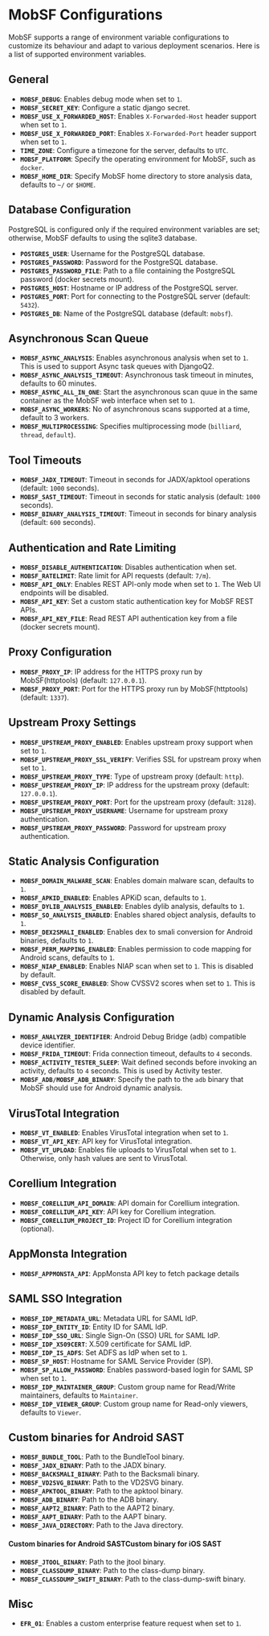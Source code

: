 
# MobSF Configurations

MobSF supports a range of environment variable configurations to customize its behaviour and adapt to various deployment scenarios.
Here is a list of supported environment variables.

## General
- **`MOBSF_DEBUG`**: Enables debug mode when set to `1`.
- **`MOBSF_SECRET_KEY`**: Configure a static django secret.
- **`MOBSF_USE_X_FORWARDED_HOST`**: Enables `X-Forwarded-Host` header support when set to `1`.
- **`MOBSF_USE_X_FORWARDED_PORT`**: Enables `X-Forwarded-Port` header support when set to `1`.
- **`TIME_ZONE`**: Configure a timezone for the server, defaults to `UTC`.
- **`MOBSF_PLATFORM`**: Specify the operating environment for MobSF, such as `docker`.
- **`MOBSF_HOME_DIR`**: Specify MobSF home directory to store analysis data, defaults to `~/` or `$HOME`.

## Database Configuration
PostgreSQL is configured only if the required environment variables are set; otherwise, MobSF defaults to using the sqlite3 database.
- **`POSTGRES_USER`**: Username for the PostgreSQL database.
- **`POSTGRES_PASSWORD`**: Password for the PostgreSQL database.
- **`POSTGRES_PASSWORD_FILE`**: Path to a file containing the PostgreSQL password (docker secrets mount).
- **`POSTGRES_HOST`**: Hostname or IP address of the PostgreSQL server.
- **`POSTGRES_PORT`**: Port for connecting to the PostgreSQL server (default: `5432`).
- **`POSTGRES_DB`**: Name of the PostgreSQL database (default: `mobsf`).

## Asynchronous Scan Queue
- **`MOBSF_ASYNC_ANALYSIS`**: Enables asynchronous analysis when set to `1`. This is used to support Async task queues with DjangoQ2.
- **`MOBSF_ASYNC_ANALYSIS_TIMEOUT`**: Asynchronous task timeout in minutes, defaults to 60 minutes.
- **`MOBSF_ASYNC_ALL_IN_ONE`**: Start the asynchronous scan quue in the same container as the MobSF web interface when set to `1`.
- **`MOBSF_ASYNC_WORKERS`**: No of asynchronous scans supported at a time, default to 3 workers.
- **`MOBSF_MULTIPROCESSING`**: Specifies multiprocessing mode (`billiard`, `thread`, `default`).

## Tool Timeouts
- **`MOBSF_JADX_TIMEOUT`**: Timeout in seconds for JADX/apktool operations (default: `1000` seconds).
- **`MOBSF_SAST_TIMEOUT`**: Timeout in seconds for static analysis (default: `1000` seconds).
- **`MOBSF_BINARY_ANALYSIS_TIMEOUT`**: Timeout in seconds for binary analysis (default: `600` seconds).

## Authentication and Rate Limiting
- **`MOBSF_DISABLE_AUTHENTICATION`**: Disables authentication when set.
- **`MOBSF_RATELIMIT`**: Rate limit for API requests (default: `7/m`).
- **`MOBSF_API_ONLY`**: Enables REST API-only mode when set to `1`. The Web UI endpoints will be disabled.
- **`MOBSF_API_KEY`**: Set a custom static authentication key for MobSF REST APIs.
- **`MOBSF_API_KEY_FILE`**: Read REST API authentication key from a file (docker secrets mount).

## Proxy Configuration
- **`MOBSF_PROXY_IP`**: IP address for the HTTPS proxy run by MobSF(httptools) (default: `127.0.0.1`).
- **`MOBSF_PROXY_PORT`**: Port for the HTTPS proxy run by MobSF(httptools) (default: `1337`).

## Upstream Proxy Settings
- **`MOBSF_UPSTREAM_PROXY_ENABLED`**: Enables upstream proxy support when set to `1`.
- **`MOBSF_UPSTREAM_PROXY_SSL_VERIFY`**: Verifies SSL for upstream proxy when set to `1`.
- **`MOBSF_UPSTREAM_PROXY_TYPE`**: Type of upstream proxy (default: `http`).
- **`MOBSF_UPSTREAM_PROXY_IP`**: IP address for the upstream proxy (default: `127.0.0.1`).
- **`MOBSF_UPSTREAM_PROXY_PORT`**: Port for the upstream proxy (default: `3128`).
- **`MOBSF_UPSTREAM_PROXY_USERNAME`**: Username for upstream proxy authentication.
- **`MOBSF_UPSTREAM_PROXY_PASSWORD`**: Password for upstream proxy authentication.

## Static Analysis Configuration
- **`MOBSF_DOMAIN_MALWARE_SCAN`**: Enables domain malware scan, defaults to `1`.
- **`MOBSF_APKID_ENABLED`**: Enables APKiD scan, defaults to `1`.
- **`MOBSF_DYLIB_ANALYSIS_ENABLED`**: Enables dylib analysis, defaults to `1`.
- **`MOBSF_SO_ANALYSIS_ENABLED`**: Enables shared object analysis, defaults to `1`.
- **`MOBSF_DEX2SMALI_ENABLED`**: Enables dex to smali conversion for Android binaries, defaults to `1`.
- **`MOBSF_PERM_MAPPING_ENABLED`**: Enables permission to code mapping for Android scans, defaults to `1`.
- **`MOBSF_NIAP_ENABLED`**: Enables NIAP scan when set to `1`. This is disabled by default.
- **`MOBSF_CVSS_SCORE_ENABLED`**: Show CVSSV2 scores when set to `1`. This is disabled by default.

## Dynamic Analysis Configuration
- **`MOBSF_ANALYZER_IDENTIFIER`**: Android Debug Bridge (adb) compatible device identifier.
- **`MOBSF_FRIDA_TIMEOUT`**: Frida connection timeout, defaults to `4` seconds.
- **`MOBSF_ACTIVITY_TESTER_SLEEP`**: Wait defined seconds before invoking an activity, defaults to `4` seconds. This is used by Activity tester.
- **`MOBSF_ADB/MOBSF_ADB_BINARY`**: Specify the path to the `adb` binary that MobSF should use for Android dynamic analysis.

## VirusTotal Integration
- **`MOBSF_VT_ENABLED`**: Enables VirusTotal integration when set to `1`.
- **`MOBSF_VT_API_KEY`**: API key for VirusTotal integration.
- **`MOBSF_VT_UPLOAD`**: Enables file uploads to VirusTotal when set to `1`. Otherwise, only hash values are sent to VirusTotal.

## Corellium Integration
- **`MOBSF_CORELLIUM_API_DOMAIN`**: API domain for Corellium integration.
- **`MOBSF_CORELLIUM_API_KEY`**: API key for Corellium integration.
- **`MOBSF_CORELLIUM_PROJECT_ID`**: Project ID for Corellium integration (optional).

## AppMonsta Integration
- **`MOBSF_APPMONSTA_API`**: AppMonsta API key to fetch package details

## SAML SSO Integration
- **`MOBSF_IDP_METADATA_URL`**: Metadata URL for SAML IdP.
- **`MOBSF_IDP_ENTITY_ID`**: Entity ID for SAML IdP.
- **`MOBSF_IDP_SSO_URL`**: Single Sign-On (SSO) URL for SAML IdP.
- **`MOBSF_IDP_X509CERT`**: X.509 certificate for SAML IdP.
- **`MOBSF_IDP_IS_ADFS`**: Set ADFS as IdP when set to `1`.
- **`MOBSF_SP_HOST`**: Hostname for SAML Service Provider (SP).
- **`MOBSF_SP_ALLOW_PASSWORD`**: Enables password-based login for SAML SP when set to `1`.
- **`MOBSF_IDP_MAINTAINER_GROUP`**: Custom group name for Read/Write maintainers, defaults to `Maintainer`.
- **`MOBSF_IDP_VIEWER_GROUP`**: Custom group name for Read-only viewers, defaults to `Viewer`.

## Custom binaries for Android SAST
- **`MOBSF_BUNDLE_TOOL`**: Path to the BundleTool binary.
- **`MOBSF_JADX_BINARY`**: Path to the JADX binary.
- **`MOBSF_BACKSMALI_BINARY`**: Path to the Backsmali binary.
- **`MOBSF_VD2SVG_BINARY`**: Path to the VD2SVG binary.
- **`MOBSF_APKTOOL_BINARY`**: Path to the apktool binary.
- **`MOBSF_ADB_BINARY`**: Path to the ADB binary.
- **`MOBSF_AAPT2_BINARY`**: Path to the AAPT2 binary.
- **`MOBSF_AAPT_BINARY`**: Path to the AAPT binary.
- **`MOBSF_JAVA_DIRECTORY`**: Path to the Java directory.

#### Custom binaries for Android SASTCustom binary for iOS SAST
- **`MOBSF_JTOOL_BINARY`**: Path to the jtool binary.
- **`MOBSF_CLASSDUMP_BINARY`**: Path to the class-dump binary.
- **`MOBSF_CLASSDUMP_SWIFT_BINARY`**: Path to the class-dump-swift binary.

## Misc
- **`EFR_01`**: Enables a custom enterprise feature request when set to `1`.
